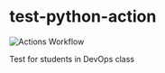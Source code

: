 # test-python-action

![Actions Workflow](https://github.com/jbshep/test-python-action/workflows/python-app.yml/badge.svg)

Test for students in DevOps class
